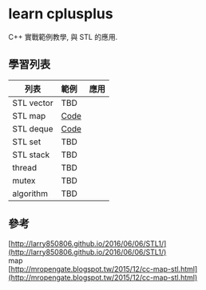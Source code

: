 # learn cplusplus
C++ 實戰範例教學, 與 STL 的應用.

## 學習列表
| 列表           | 範例 | 應用
| ------------- |:-------------|------
|STL vector | TBD |
|STL map | [Code](https://github.com/shengyu7697/learn-cplusplus/tree/master/map) |
|STL deque | [Code](https://github.com/shengyu7697/learn-cplusplus/tree/master/deque) |
|STL set | TBD |
|STL stack | TBD |
|thread | TBD |
|mutex | TBD |
|algorithm | TBD |

## 參考
[http://larry850806.github.io/2016/06/06/STL1/](http://larry850806.github.io/2016/06/06/STL1/)  
map  
[http://mropengate.blogspot.tw/2015/12/cc-map-stl.html](http://mropengate.blogspot.tw/2015/12/cc-map-stl.html)  
